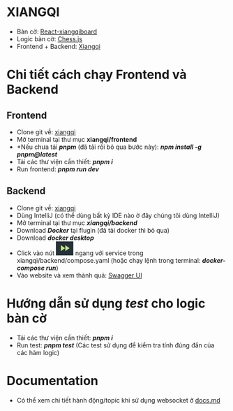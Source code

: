 # XIANGQI

-   Bàn cờ: <a href="https://github.com/012e/react-xiangqiboard">React-xiangqiboard</a>
-   Logic bàn cờ: <a href="https://github.com/012e/chess.js">Chess.js</a>
-   Frontend + Backend: <a href="https://github.com/012e/xiangqi">Xiangqi</a>

# Chi tiết cách chạy Frontend và Backend

## Frontend

-   Clone git về: <a href="https://github.com/012e/xiangqi">xiangqi</a>
-   Mở terminal tại thư mục **xiangqi/frontend**
-   \*Nếu chưa tải **_pnpm_** (đã tải rồi bỏ qua bước này):
    **_npm install -g pnpm@latest_**
-   Tải các thư viện cần thiết: **_pnpm i_**
-   Run frontend: **_pnpm run dev_**

## Backend

-   Clone git về: <a href="https://github.com/012e/xiangqi">xiangqi</a>
-   Dùng IntelliJ (có thể dùng bất kỳ IDE nào ở đây chúng tôi dùng IntelliJ)
-   Mở terminal tại thư mục **_xiangqi/backend_**
-   Download **_Docker_** tại flugin (đã tải docker thì bỏ qua)
-   Download **_docker desktop_**
-   Click vào nút ![alt text](image.png) ngang với service trong xiangqi/backend/compose.yaml (hoặc chạy lệnh trong terminal: **_docker-compose run_**)
-   Vào website và xem thành quả: <a href="http://localhost:8080/swagger-ui/index.html">Swagger UI</a>

# Hướng dẫn sử dụng _test_ cho logic bàn cờ

-   Tải các thư viện cần thiết: **_pnpm i_**
-   Run test: **_pnpm test_**
    (Các test sử dụng để kiểm tra tính đúng đắn của các hàm logic)

# Documentation

- Có thể xem chi tiết hành động/topic khi sử dụng websocket ở [docs.md](./docs.md)
